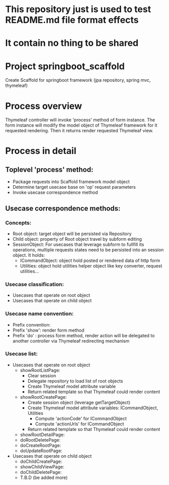 # This repository just is used to test README.md file format effects
# It contain no thing to be shared

# Project springboot_scaffold
Create Scaffold for springboot framework (jpa repository, spring mvc, thymeleaf)

# Process overview
Thymeleaf controller will invoke 'process' method of form instance. The form
instance will modify the model object of Thymeleaf framework for it requested
rendering. Then it returns render requested Thymeleaf view.

# Process in detail
## Toplevel 'process' method:
* Package requests into Scaffold framework model object
* Determine target usecase base on 'op' request parameters
* Invoke usecase correspondence method
## Usecase correspondence methods:
### Concepts:
* Root object:   target object will be persisted via Repository
* Child object:  property of Root object travel by subform editing
* SessionObject: For usecases that leverage subform to fullfill its operations, multiple requests states need to be persisted into an session object. It holds:
    * ICommandObject: object hold posted or rendered data of http form
    * Utilities: object hold utilities helper object like key converter, request utilities...
### Usecase classification:
* Usecases that operate on root object
* Usecases that operate on child object
### Usecase name convention:
* Prefix convention:
* Prefix 'show': render form method
* Prefix 'do'  : process form method, render action will be delegated to another controller via Thymeleaf redirecting mechanism
### Usecase list:
* Usecases that operate on root object
    * showRootListPage:
        * Clear session
        * Delegate repository to load list of root objects
        * Create Thymeleaf model attribute variable
        * Return related template so that Thymeleaf could render content
    * showRootCreatePage: 
        * Create session object (leverage getTargetObject)
        * Create Thymeleaf model attribute variables: ICommandObject, Utilities
            * Compute 'actionCode' for ICommandObject
            * Compute 'actionUrls' for ICommandObject
        * Return related template so that Thymeleaf could render content
    * showRootDetailPage: 
    * doRootDeletePage: 
    * doCreateRootPage: 
    * doUpdateRootPage: 
* Usecases that operate on child object
    * doChildCreatePage: 
    * showChildViewPage: 
    * doChildDeletePage: 
    * T.B.D (be added more)
